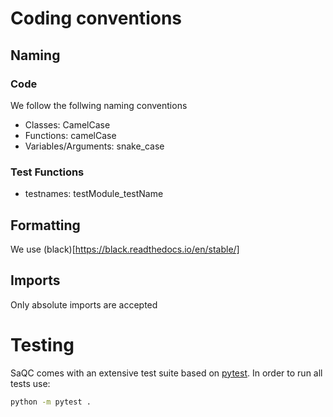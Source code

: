 # Coding conventions

## Naming

### Code
We follow the follwing naming conventions
- Classes: CamelCase
- Functions: camelCase
- Variables/Arguments: snake_case

### Test Functions
- testnames: testModule_testName
 
## Formatting
We use (black)[https://black.readthedocs.io/en/stable/]

## Imports
Only absolute imports are accepted


# Testing
SaQC comes with an extensive test suite based on [pytest](https://docs.pytest.org/en/latest/). In order to 
run all tests use:
```sh
python -m pytest .
```

